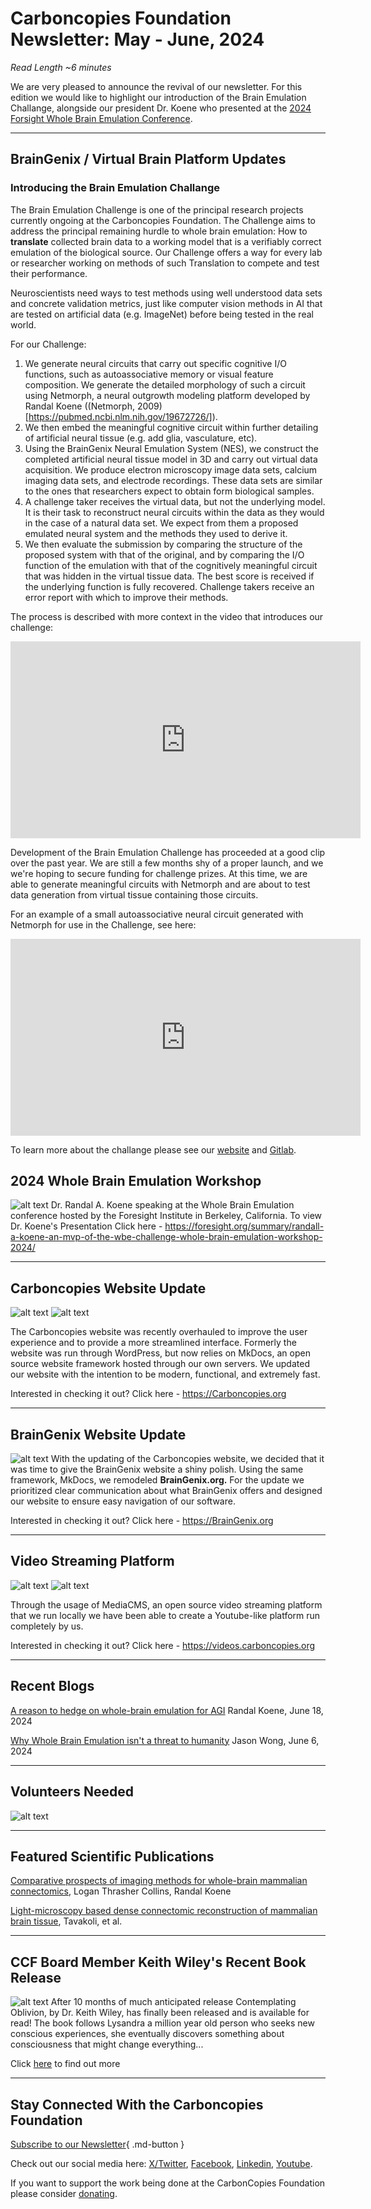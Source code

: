  
# Carboncopies Foundation Newsletter: May - June, 2024

*Read Length ~6 minutes*

We are very pleased to announce the revival of our newsletter. For this edition we would like to highlight our introduction of the Brain Emulation Challange, alongside our president Dr. Koene who presented at the [2024 Forsight Whole Brain Emulation Conference](https://foresight.org/2024-foresight-neurotech-bci-and-wbe-for-safe-ai-workshop/).

---

## BrainGenix / Virtual Brain Platform Updates

### Introducing the Brain Emulation Challange

The Brain Emulation Challenge is one of the principal research projects currently ongoing at the Carboncopies Foundation. The Challenge aims to address the principal remaining hurdle to whole brain emulation: How to **translate** collected brain data to a working model that is a verifiably correct emulation of the biological source. Our Challenge offers a way for every lab or researcher working on methods of such Translation to compete and test their performance.

Neuroscientists need ways to test methods using well understood data sets and concrete validation metrics, just like computer vision methods in AI that are tested on artificial data (e.g. ImageNet) before being tested in the real world.

For our Challenge:

1. We generate neural circuits that carry out specific cognitive I/O functions, such as autoassociative memory or visual feature composition. We generate the detailed morphology of such a circuit using Netmorph, a neural outgrowth modeling platform developed by Randal Koene ((Netmorph, 2009)[https://pubmed.ncbi.nlm.nih.gov/19672726/]).
2. We then embed the meaningful cognitive circuit within further detailing of artificial neural tissue (e.g. add glia, vasculature, etc).
3. Using the BrainGenix Neural Emulation System (NES), we construct the completed artificial neural tissue model in 3D and carry out virtual data acquisition. We produce electron microscopy image data sets, calcium imaging data sets, and electrode recordings. These data sets are similar to the ones that researchers expect to obtain form biological samples.
4. A challenge taker receives the virtual data, but not the underlying model. It is their task to reconstruct neural circuits within the data as they would in the case of a natural data set. We expect from them a proposed emulated neural system and the methods they used to derive it.
5. We then evaluate the submission by comparing the structure of the proposed system with that of the original, and by comparing the I/O function of the emulation with that of the cognitively meaningful circuit that was hidden in the virtual tissue data. The best score is received if the underlying function is fully recovered. Challenge takers receive an error report with which to improve their methods.

The process is described with more context in the video that introduces our challenge:

<iframe width="560" height="315" src="https://videos.carboncopies.org/embed?m=yY1QRzTQA" frameborder="0" allowfullscreen></iframe>

Development of the Brain Emulation Challenge has proceeded at a good clip over the past year. We are still a few months shy of a proper launch, and we we're hoping to secure funding for challenge prizes. At this time, we are able to generate meaningful circuits with Netmorph and are about to test data generation from virtual tissue containing those circuits.

For an example of a small autoassociative neural circuit generated with Netmorph for use in the Challenge, see here:

<iframe width="560" height="315" src="https://videos.carboncopies.org/embed?m=JhUaaxbC5" frameborder="0" allowfullscreen></iframe>

To learn more about the challange please see our [website](https://braingenix.org/Challenge/Overview/) and [Gitlab](https://gitlab.braingenix.org/carboncopies/virtual-brain/BrainEmulationChallenge).

## 2024 Whole Brain Emulation Workshop
![alt text](Assets/Randallspeach.png)
Dr. Randal A. Koene speaking at the Whole Brain Emulation conference hosted by the Foresight Institute in Berkeley, California. To view Dr. Koene's Presentation Click here - https://foresight.org/summary/randall-a-koene-an-mvp-of-the-wbe-challenge-whole-brain-emulation-workshop-2024/

---

## Carboncopies Website Update
![alt text](Assets/Whitecarboncopies.png#only-light)
![alt text](Assets/blackcarboncopies.png#only-dark)

The Carboncopies website was recently overhauled to improve the user experience and to provide a more streamlined interface. Formerly the website was run through WordPress, but now relies on MkDocs, an open source website framework  hosted through our own servers. We updated our website with the intention to be modern, functional, and extremely fast.

Interested in checking it out? Click here - https://Carboncopies.org

---

## BrainGenix Website Update
![alt text](Assets/blackbraingenix.png)
With the updating of the Carboncopies website, we decided that it was time to give the BrainGenix website a shiny polish. Using the same framework, MkDocs, we remodeled **BrainGenix.org.** For the update we prioritized clear communication about what BrainGenix offers and designed our website to ensure easy navigation of our software.


Interested in checking it out? Click here - https://BrainGenix.org

---

## Video Streaming Platform
![alt text](Assets/Whitemediacms.png#only-light)
![alt text](Assets/blackmediacms.png#only-dark)

Through the usage of MediaCMS, an open source video streaming platform that we run locally we have been able to create a Youtube-like platform run completely by us.

Interested in checking it out? Click here - https://videos.carboncopies.org

---

## Recent Blogs

[A reason to hedge on whole-brain emulation for AGI](https://carboncopies.org/Blog/Posts/HedgeOnWholeBrainEmulation/Post/) Randal Koene, June 18, 2024

[Why Whole Brain Emulation isn't a threat to humanity](https://carboncopies.org/Blog/Posts/ShouldYouBeScared/Post/)
Jason Wong, June 6, 2024

---

## Volunteers Needed
![alt text](Assets/Volunteercall.png)

---

## Featured Scientific Publications

[Comparative prospects of imaging methods for whole-brain mammalian connectomics](https://arxiv.org/abs/2405.10488v1), Logan Thrasher Collins, Randal Koene

[Light-microscopy based dense connectomic reconstruction of mammalian brain tissue](https://www.biorxiv.org/content/10.1101/2024.03.01.582884v1.abstract), Tavakoli, et al.

---

## CCF Board Member Keith Wiley's Recent Book Release
![alt text](Assets/contemplating.png)
After 10 months of much anticipated release Contemplating Oblivion, by Dr. Keith Wiley, has finally been released and is available for read! The book follows Lysandra a million year old person who seeks new conscious experiences, she eventually discovers something about consciousness that might change everything...

Click [here](https://www.amazon.com/dp/B0D9C5MJZT/) to find out more

---

## Stay Connected With the Carboncopies Foundation

[Subscribe to our Newsletter](https://forms.gle/cBrUDkcvKDy7kcjz7){ .md-button }

Check out our social media here: [X/Twitter](https://x.com/carboncopiesorg), [Facebook](https://www.facebook.com/groups/carboncopies/), [Linkedin](https://www.linkedin.com/company/carbon-copies/), [Youtube](https://www.youtube.com/channel/UCuNZLgW-6Xcp6wfyb2Y_Thw).

If you want to support the work being done at the CarbonCopies Foundation please consider [donating](https://carboncopies.org/Donate/).

